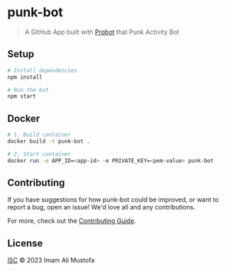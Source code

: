 # punk-bot

> A GitHub App built with [Probot](https://github.com/probot/probot) that Punk Activity Bot

## Setup

```sh
# Install dependencies
npm install

# Run the bot
npm start
```

## Docker

```sh
# 1. Build container
docker build -t punk-bot .

# 2. Start container
docker run -e APP_ID=<app-id> -e PRIVATE_KEY=<pem-value> punk-bot
```

## Contributing

If you have suggestions for how punk-bot could be improved, or want to report a bug, open an issue! We'd love all and any contributions.

For more, check out the [Contributing Guide](CONTRIBUTING.md).

## License

[ISC](LICENSE) © 2023 Imam Ali Mustofa
